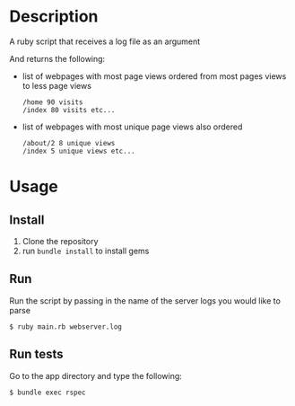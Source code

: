# Description
A ruby script that receives a log file as an argument

And returns the following:

 - list of webpages with most page views ordered from most pages views to less page views

    ```
    /home 90 visits 
    /index 80 visits etc...
    ```
 
 - list of webpages with most unique page views also ordered

    ```
    /about/2 8 unique views 
    /index 5 unique views etc...
    ```

# Usage
## Install
  1. Clone the repository
  2. run `bundle install` to install gems

## Run
Run the script by passing in the name of the server logs you would like to parse

  `$ ruby main.rb webserver.log`

## Run tests
Go to the app directory and type the following:

`$ bundle exec rspec`
